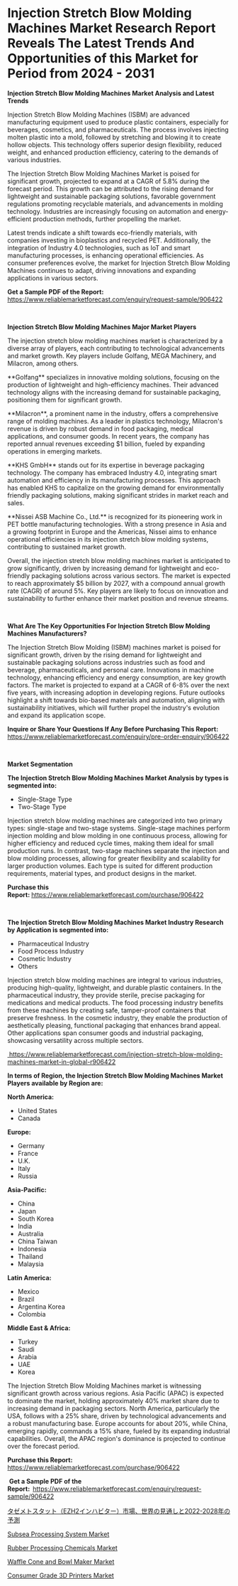 <p><h1>Injection Stretch Blow Molding Machines Market Research Report Reveals The Latest Trends And Opportunities of this Market for Period from 2024 - 2031</h1></p><p><strong>Injection Stretch Blow Molding Machines Market Analysis and Latest Trends</strong></p>
<p><p>Injection Stretch Blow Molding Machines (ISBM) are advanced manufacturing equipment used to produce plastic containers, especially for beverages, cosmetics, and pharmaceuticals. The process involves injecting molten plastic into a mold, followed by stretching and blowing it to create hollow objects. This technology offers superior design flexibility, reduced weight, and enhanced production efficiency, catering to the demands of various industries.</p><p>The Injection Stretch Blow Molding Machines Market is poised for significant growth, projected to expand at a CAGR of 5.8% during the forecast period. This growth can be attributed to the rising demand for lightweight and sustainable packaging solutions, favorable government regulations promoting recyclable materials, and advancements in molding technology. Industries are increasingly focusing on automation and energy-efficient production methods, further propelling the market.</p><p>Latest trends indicate a shift towards eco-friendly materials, with companies investing in bioplastics and recycled PET. Additionally, the integration of Industry 4.0 technologies, such as IoT and smart manufacturing processes, is enhancing operational efficiencies. As consumer preferences evolve, the market for Injection Stretch Blow Molding Machines continues to adapt, driving innovations and expanding applications in various sectors.</p></p>
<p><strong>Get a Sample PDF of the Report:&nbsp;</strong> <a href="https://www.reliablemarketforecast.com/enquiry/request-sample/906422">https://www.reliablemarketforecast.com/enquiry/request-sample/906422</a></p>
<p>&nbsp;</p>
<p><strong>Injection Stretch Blow Molding Machines Major Market Players</strong></p>
<p><p>The injection stretch blow molding machines market is characterized by a diverse array of players, each contributing to technological advancements and market growth. Key players include Golfang, MEGA Machinery, and Milacron, among others.</p><p>**Golfang** specializes in innovative molding solutions, focusing on the production of lightweight and high-efficiency machines. Their advanced technology aligns with the increasing demand for sustainable packaging, positioning them for significant growth.</p><p>**Milacron**, a prominent name in the industry, offers a comprehensive range of molding machines. As a leader in plastics technology, Milacron's revenue is driven by robust demand in food packaging, medical applications, and consumer goods. In recent years, the company has reported annual revenues exceeding $1 billion, fueled by expanding operations in emerging markets.</p><p>**KHS GmbH** stands out for its expertise in beverage packaging technology. The company has embraced Industry 4.0, integrating smart automation and efficiency in its manufacturing processes. This approach has enabled KHS to capitalize on the growing demand for environmentally friendly packaging solutions, making significant strides in market reach and sales.</p><p>**Nissei ASB Machine Co., Ltd.** is recognized for its pioneering work in PET bottle manufacturing technologies. With a strong presence in Asia and a growing footprint in Europe and the Americas, Nissei aims to enhance operational efficiencies in its injection stretch blow molding systems, contributing to sustained market growth.</p><p>Overall, the injection stretch blow molding machines market is anticipated to grow significantly, driven by increasing demand for lightweight and eco-friendly packaging solutions across various sectors. The market is expected to reach approximately $5 billion by 2027, with a compound annual growth rate (CAGR) of around 5%. Key players are likely to focus on innovation and sustainability to further enhance their market position and revenue streams.</p></p>
<p>&nbsp;</p>
<p><strong>What Are The Key Opportunities For Injection Stretch Blow Molding Machines Manufacturers?</strong></p>
<p><p>The Injection Stretch Blow Molding (ISBM) machines market is poised for significant growth, driven by the rising demand for lightweight and sustainable packaging solutions across industries such as food and beverage, pharmaceuticals, and personal care. Innovations in machine technology, enhancing efficiency and energy consumption, are key growth factors. The market is projected to expand at a CAGR of 6-8% over the next five years, with increasing adoption in developing regions. Future outlooks highlight a shift towards bio-based materials and automation, aligning with sustainability initiatives, which will further propel the industry's evolution and expand its application scope.</p></p>
<p><strong>Inquire or Share Your Questions If Any Before Purchasing This Report:</strong> <a href="https://www.reliablemarketforecast.com/enquiry/pre-order-enquiry/906422">https://www.reliablemarketforecast.com/enquiry/pre-order-enquiry/906422</a></p>
<p>&nbsp;</p>
<p><strong>Market Segmentation</strong></p>
<p><strong>The Injection Stretch Blow Molding Machines Market Analysis by types is segmented into:</strong></p>
<p><ul><li>Single-Stage Type</li><li>Two-Stage Type</li></ul></p>
<p><p>Injection stretch blow molding machines are categorized into two primary types: single-stage and two-stage systems. Single-stage machines perform injection molding and blow molding in one continuous process, allowing for higher efficiency and reduced cycle times, making them ideal for small production runs. In contrast, two-stage machines separate the injection and blow molding processes, allowing for greater flexibility and scalability for larger production volumes. Each type is suited for different production requirements, material types, and product designs in the market.</p></p>
<p><strong>Purchase this Report:&nbsp;</strong><a href="https://www.reliablemarketforecast.com/purchase/906422">https://www.reliablemarketforecast.com/purchase/906422</a></p>
<p>&nbsp;</p>
<p><strong>The Injection Stretch Blow Molding Machines Market Industry Research by Application is segmented into:</strong></p>
<p><ul><li>Pharmaceutical Industry</li><li>Food Process Industry</li><li>Cosmetic Industry</li><li>Others</li></ul></p>
<p><p>Injection stretch blow molding machines are integral to various industries, producing high-quality, lightweight, and durable plastic containers. In the pharmaceutical industry, they provide sterile, precise packaging for medications and medical products. The food processing industry benefits from these machines by creating safe, tamper-proof containers that preserve freshness. In the cosmetic industry, they enable the production of aesthetically pleasing, functional packaging that enhances brand appeal. Other applications span consumer goods and industrial packaging, showcasing versatility across multiple sectors.</p></p>
<p><a href="https://www.reliablemarketforecast.com/injection-stretch-blow-molding-machines-market-in-global-r906422">&nbsp;https://www.reliablemarketforecast.com/injection-stretch-blow-molding-machines-market-in-global-r906422</a></p>
<p><strong>In terms of Region, the Injection Stretch Blow Molding Machines Market Players available by Region are:</strong></p>
<p>
    <p> <strong> North America: </strong>
        <ul>
            <li>United States</li>
            <li>Canada</li>
        </ul>
        </p> 
    <p> <strong> Europe: </strong>
        <ul>
            <li>Germany</li>
            <li>France</li>
            <li>U.K.</li>
            <li>Italy</li>
            <li>Russia</li>
        </ul>
        </p> 
    <p> <strong> Asia-Pacific: </strong>
        <ul>
            <li>China</li>
            <li>Japan</li>
            <li>South Korea</li>
            <li>India</li>
            <li>Australia</li>
            <li>China Taiwan</li>
            <li>Indonesia</li>
            <li>Thailand</li>
            <li>Malaysia</li>
        </ul>
        </p> 
    <p> <strong> Latin America: </strong>
        <ul>
            <li>Mexico</li>
            <li>Brazil</li>
            <li>Argentina Korea</li>
            <li>Colombia</li>
        </ul>
        </p> 
    <p> <strong> Middle East & Africa: </strong>
        <ul>
            <li>Turkey</li>
            <li>Saudi</li>
            <li>Arabia</li>
            <li>UAE</li>
            <li>Korea</li>
        </ul>
    </p>
    </p>
<p><p>The Injection Stretch Blow Molding Machines market is witnessing significant growth across various regions. Asia Pacific (APAC) is expected to dominate the market, holding approximately 40% market share due to increasing demand in packaging sectors. North America, particularly the USA, follows with a 25% share, driven by technological advancements and a robust manufacturing base. Europe accounts for about 20%, while China, emerging rapidly, commands a 15% share, fueled by its expanding industrial capabilities. Overall, the APAC region's dominance is projected to continue over the forecast period.</p></p>
<p><strong>Purchase this Report: </strong><a href="https://www.reliablemarketforecast.com/purchase/906422">https://www.reliablemarketforecast.com/purchase/906422</a></p>
<p>&nbsp;<strong>Get a Sample PDF of the Report:&nbsp;&nbsp;</strong><a href="https://www.reliablemarketforecast.com/enquiry/request-sample/906422">https://www.reliablemarketforecast.com/enquiry/request-sample/906422</a></p>
<p><strong></strong></p>
<p><p><a href="https://medium.com/@edmondg3yrtreenfelder8956/tazemetostat-ezh2-inhabitor-market-global-outlook-and-forecast-2022-2028-4bad98faf1f2">タゼメトスタット（EZH2インハビター）市場、世界の見通しと2022-2028年の予測</a></p><p><a href="https://medium.com/@samirmayert67/driving-market-forces-in-the-subsea-processing-system-market-market-trends-and-future-forecasts-fb549a530821">Subsea Processing System Market</a></p><p><a href="https://issuu.com/reportprime-2/docs/rubber-processing-chemicals-market-_e74d5df5174fd5">Rubber Processing Chemicals Market</a></p><p><a href="https://www.linkedin.com/pulse/emerging-market-trends-regional-analysis-waffle-cone-bowl-maker-lnrpf?trackingId=5JOg1pzyTieHTIOGZjUuhA%3D%3D">Waffle Cone and Bowl Maker Market</a></p><p><a href="https://github.com/FassouRP/Market-Research-Report-List-6/blob/main/consumer-grade-3d-printers-market.md">Consumer Grade 3D Printers Market</a></p></p>